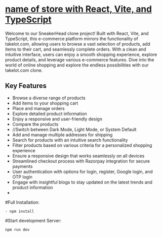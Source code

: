 # [name of store with React, Vite, and TypeScript](https:WebAddressHere )

Welcome to our SneakerHead clone project! Built with React, Vite, and TypeScript, this e-commerce platform mirrors the functionality of takelot.com, allowing users to browse a vast selection of products, add items to their cart, and seamlessly complete orders. With a clean and intuitive interface, users can enjoy a smooth shopping experience, explore product details, and leverage various e-commerce features. Dive into the world of online shopping and explore the endless possibilities with our takelot.com clone.

## Key Features
- Browse a diverse range of products
- Add items to your shopping cart
- Place and manage orders
- Explore detailed product information
- Enjoy a responsive and user-friendly design
- Compare the products
- //Switch between Dark Mode, Light Mode, or System Default
- Add and manage multiple addresses for shipping
- Search for products with an intuitive search functionality
- Filter products based on various criteria for a personalized shopping experience
- Ensure a responsive design that works seamlessly on all devices
- Streamlined checkout process with Razorpay integration for secure payments
- User authentication with options for login, register, Google login, and OTP login
- Engage with insightful blogs to stay updated on the latest trends and product information
-


#Full Installation:

```````````````````````````
- npm install
```````````````````````````

#Start development Server:

```````````````````````````
npm run dev
```````````````````````````